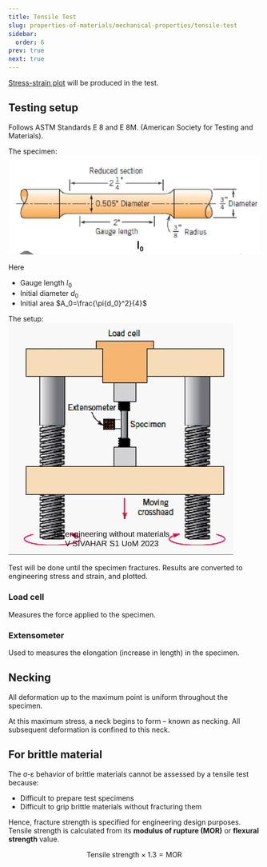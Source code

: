 ```yaml
---
title: Tensile Test
slug: properties-of-materials/mechanical-properties/tensile-test
sidebar:
  order: 6
prev: true
next: true
---
```


[Stress-strain plot](/properties-of-materials/mechanical-properties/stress-strain-plot/)
will be produced in the test.

## Testing setup

Follows ASTM Standards E 8 and E 8M. (American Society for Testing and
Materials).

The specimen: ![Tensile Test Specimen](./images/tensile-test-specimen.jpg)

Here

- Gauge length $l_0$
- Initial diameter $d_0$
- Initial area $A_0=\frac{\pi{d_0}^2}{4}$

The setup: ![Tensile Test Setup](./images/tensile-test-setup.jpg)

Test will be done until the specimen fractures. Results are converted to
engineering stress and strain, and plotted.

### Load cell

Measures the force applied to the specimen.

### Extensometer

Used to measures the elongation (increase in length) in the specimen.

## Necking

All deformation up to the maximum point is uniform throughout the specimen.

At this maximum stress, a neck begins to form – known as necking. All subsequent
deformation is confined to this neck.

## For brittle material

The σ-ε behavior of brittle materials cannot be assessed by a tensile test
because:

- Difficult to prepare test specimens
- Difficult to grip brittle materials without fracturing them

Hence, fracture strength is specified for engineering design purposes. Tensile
strength is calculated from its **modulus of rupture (MOR)** or **flexural
strength** value.

```math
\text{Tensile strength} \times 1.3 = \text{MOR}
```
